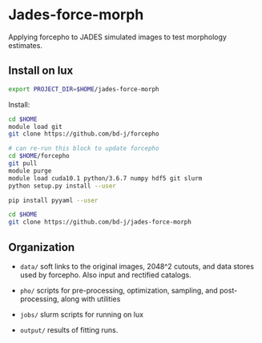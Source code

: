 Jades-force-morph
======

Applying forcepho to JADES simulated images to test morphology estimates.




Install on lux
--------------------

```sh
export PROJECT_DIR=$HOME/jades-force-morph
```

Install:

```sh
cd $HOME
module load git
git clone https://github.com/bd-j/forcepho

# can re-run this block to update forcepho
cd $HOME/forcepho
git pull
module purge
module load cuda10.1 python/3.6.7 numpy hdf5 git slurm
python setup.py install --user

pip install pyyaml --user

cd $HOME
git clone https://github.com/bd-j/jades-force-morph
```


Organization
------------

* `data/` soft links to the original images, 2048^2 cutouts, and data stores used by forcepho.  Also input and rectified catalogs.

* `pho/` scripts for pre-processing, optimization, sampling, and post-processing, along with utilities

* `jobs/` slurm scripts for running on lux

* `output/` results of fitting runs.
